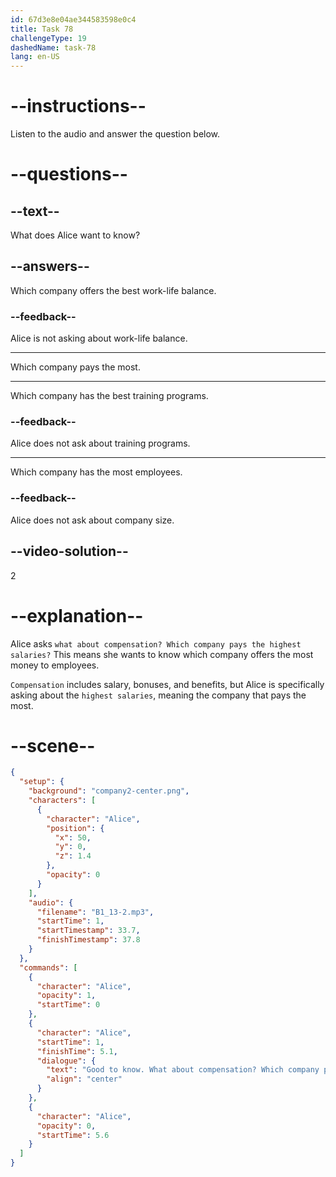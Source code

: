 ```yaml
---
id: 67d3e8e04ae344583598e0c4
title: Task 78
challengeType: 19
dashedName: task-78
lang: en-US
---
```


<!-- (Audio) Alice: Good to know. What about compensation? Which company pays the highest salaries? -->

# --instructions--

Listen to the audio and answer the question below.  

# --questions--

## --text--

What does Alice want to know?  

## --answers--

Which company offers the best work-life balance.  

### --feedback--

Alice is not asking about work-life balance.  

---

Which company pays the most.  

---

Which company has the best training programs.  

### --feedback--

Alice does not ask about training programs.  

---

Which company has the most employees.  

### --feedback--

Alice does not ask about company size.  

## --video-solution--

2  

# --explanation--

Alice asks `what about compensation? Which company pays the highest salaries?` This means she wants to know which company offers the most money to employees.  

`Compensation` includes salary, bonuses, and benefits, but Alice is specifically asking about the `highest salaries`, meaning the company that pays the most.  

# --scene--

```json
{
  "setup": {
    "background": "company2-center.png",
    "characters": [
      {
        "character": "Alice",
        "position": {
          "x": 50,
          "y": 0,
          "z": 1.4
        },
        "opacity": 0
      }
    ],
    "audio": {
      "filename": "B1_13-2.mp3",
      "startTime": 1,
      "startTimestamp": 33.7,
      "finishTimestamp": 37.8
    }
  },
  "commands": [
    {
      "character": "Alice",
      "opacity": 1,
      "startTime": 0
    },
    {
      "character": "Alice",
      "startTime": 1,
      "finishTime": 5.1,
      "dialogue": {
        "text": "Good to know. What about compensation? Which company pays the highest salaries?",
        "align": "center"
      }
    },
    {
      "character": "Alice",
      "opacity": 0,
      "startTime": 5.6
    }
  ]
}
```

